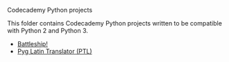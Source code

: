 Codecademy Python projects

This folder contains Codecademy Python projects written to be compatible with
Python 2 and Python 3.

- [Battleship!](http://www.codecademy.com/courses/python-beginner-en-4XuFm/0/1?curriculum_id=4f89dab3d788890003000096)
- [Pyg Latin Translator (PTL)](http://www.codecademy.com/courses/python-beginner-2W5v7/0/1?curriculum_id=4f89dab3d788890003000096)
